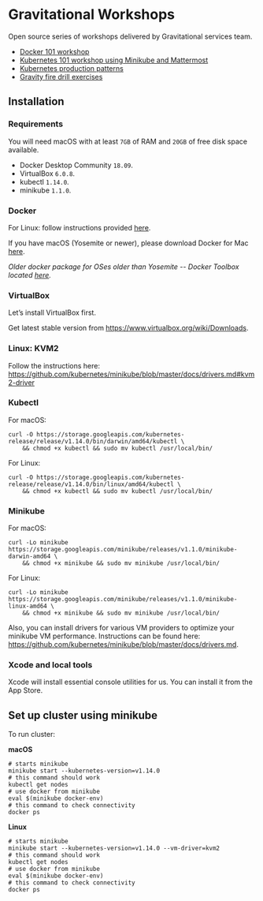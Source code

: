 # Gravitational Workshops

Open source series of workshops delivered by Gravitational services team.

* [Docker 101 workshop](docker.md)
* [Kubernetes 101 workshop using Minikube and Mattermost](k8s101.md)
* [Kubernetes production patterns](k8sprod.md)
* [Gravity fire drill exercises](firedrills.md)

## Installation

### Requirements

You will need macOS with at least `7GB` of RAM and `20GB` of free disk space available.

* Docker Desktop Community `18.09`.
* VirtualBox `6.0.8`.
* kubectl `1.14.0`.
* minikube `1.1.0`.

### Docker

For Linux: follow instructions provided [here](https://docs.docker.com/engine/installation/linux/).

If you have macOS (Yosemite or newer), please download Docker for Mac [here](https://download.docker.com/mac/stable/Docker.dmg).

*Older docker package for OSes older than Yosemite -- Docker Toolbox located [here](https://www.docker.com/products/docker-toolbox).*

### VirtualBox

Let’s install VirtualBox first.

Get latest stable version from https://www.virtualbox.org/wiki/Downloads.

### Linux: KVM2

Follow the instructions here: https://github.com/kubernetes/minikube/blob/master/docs/drivers.md#kvm2-driver

### Kubectl

For macOS:

    curl -O https://storage.googleapis.com/kubernetes-release/release/v1.14.0/bin/darwin/amd64/kubectl \
        && chmod +x kubectl && sudo mv kubectl /usr/local/bin/

For Linux:

    curl -O https://storage.googleapis.com/kubernetes-release/release/v1.14.0/bin/linux/amd64/kubectl \
        && chmod +x kubectl && sudo mv kubectl /usr/local/bin/

### Minikube

For macOS:

    curl -Lo minikube https://storage.googleapis.com/minikube/releases/v1.1.0/minikube-darwin-amd64 \
        && chmod +x minikube && sudo mv minikube /usr/local/bin/

For Linux:

    curl -Lo minikube https://storage.googleapis.com/minikube/releases/v1.1.0/minikube-linux-amd64 \
        && chmod +x minikube && sudo mv minikube /usr/local/bin/

Also, you can install drivers for various VM providers to optimize your minikube VM performance.
Instructions can be found here: https://github.com/kubernetes/minikube/blob/master/docs/drivers.md.

### Xcode and local tools

Xcode will install essential console utilities for us. You can install it from the App Store.

## Set up cluster using minikube

To run cluster:

**macOS**

```
# starts minikube
minikube start --kubernetes-version=v1.14.0
# this command should work
kubectl get nodes
# use docker from minikube
eval $(minikube docker-env)
# this command to check connectivity
docker ps
```

**Linux**

```
# starts minikube
minikube start --kubernetes-version=v1.14.0 --vm-driver=kvm2
# this command should work
kubectl get nodes
# use docker from minikube
eval $(minikube docker-env)
# this command to check connectivity
docker ps
```
